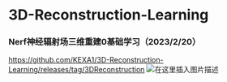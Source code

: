 # 3D-Reconstruction-Learning

### Nerf神经辐射场三维重建0基础学习（2023/2/20）
https://github.com/KEXA1/3D-Reconstruction-Learning/releases/tag/3DReconstruction
![在这里插入图片描述](https://img-blog.csdnimg.cn/fd7e0c08590c452e93cefa613d0ee7c6.jpeg#pic_center)
